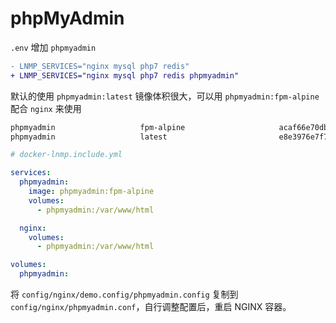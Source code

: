 # phpMyAdmin

`.env` 增加 `phpmyadmin`

```diff
- LNMP_SERVICES="nginx mysql php7 redis"
+ LNMP_SERVICES="nginx mysql php7 redis phpmyadmin"
```

默认的使用 `phpmyadmin:latest` 镜像体积很大，可以用 `phpmyadmin:fpm-alpine` 配合 `nginx` 来使用

```bash
phpmyadmin                   fpm-alpine                     acaf66e70db5        2 days ago          141MB
phpmyadmin                   latest                         e8e3976e7f7f        2 days ago          469MB
```

```yaml
# docker-lnmp.include.yml

services:
  phpmyadmin:
    image: phpmyadmin:fpm-alpine
    volumes:
      - phpmyadmin:/var/www/html

  nginx:
    volumes:
      - phpmyadmin:/var/www/html

volumes:
  phpmyadmin:
```

将 `config/nginx/demo.config/phpmyadmin.config` 复制到 `config/nginx/phpmyadmin.conf`，自行调整配置后，重启 NGINX 容器。
